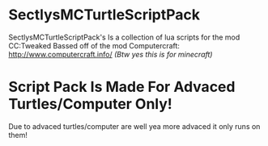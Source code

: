 # SectlysMCTurtleScriptPack
SectlysMCTurtleScriptPack's Is a collection of lua scripts for the mod CC:Tweaked Bassed off of the mod Computercraft: http://www.computercraft.info/
*(Btw yes this is for minecraft)*

# Script Pack Is Made For Advaced Turtles/Computer Only!
Due to advaced turtles/computer are well yea more advaced it only runs on them!
